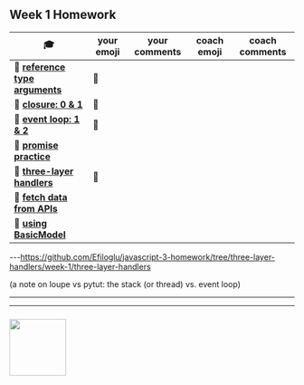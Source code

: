 ## Week 1 Homework

| :mortar_board: | your emoji | your comments | coach emoji | coach comments |
| --- | --- | --- | --- | --- |
| :egg: __[reference type arguments](./reference-type-args.md)__ |:green_heart:  | | | |
| :egg: __[closure: 0 & 1](../exercises-closure)__ |:green_heart:   | | | |
| :egg: __[event loop: 1 & 2](../exercises-event-loop)__ |:green_heart: | | | |
| :egg: __[promise practice](./promise-practice.md)__ | | | | | 
| :egg: __[three-layer handlers](./three-layer-handlers)__ |:green_heart: | | | |
| :hatching_chick: __[fetch data from APIs](./fetching-exercises)__ | | | | |
| :hatching_chick: __[using BasicModel](./using-BasicModel.html)__ | | | | |

---https://github.com/Efiloglu/javascript-3-homework/tree/three-layer-handlers/week-1/three-layer-handlers

(a note on loupe vs pytut: the stack (or thread) vs. event loop)

___
___
### <a href="https://hackyourfuture.be" target="_blank"><img src="https://pbs.twimg.com/profile_images/984474625009741824/Bs_qKx6-_400x400.jpg" width="100" height="100"></img></a>

